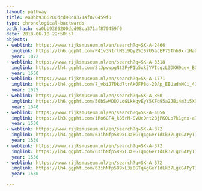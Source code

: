 ```yaml
---
layout: pathway
title: ea0bb9366200dcd98ca371af870459f0
type: chronological-backwards
path_hash: ea0bb9366200dcd98ca371af870459f0
date: 2018-06-18 22:50:57
objects:
- weblink: https://www.rijksmuseum.nl/en/search?q=SK-A-2466
  imglink: https://lh6.ggpht.com/P41v3N1rlMSi9Qy25IS7U5acEF75Thh9x-1HaOmVWTTaoUkMdkA16kuZmSZ5VgVkzKG1eSvjw1YdLRiUebTQlnFqk3Q=s200
  year: 1872
- weblink: https://www.rijksmuseum.nl/en/search?q=SK-A-3318
  imglink: https://lh4.ggpht.com/StJpvwpgNt2FyF1b5xkjYVIcqzL3DKH9qev_BGVy0E-ivkMpkX5uk-W8KqaHbviMDk9OcVewix2AEXm9QnpPg9STXiw=s200
  year: 1650
- weblink: https://www.rijksmuseum.nl/en/search?q=SK-A-1771
  imglink: https://lh4.ggpht.com/7_vbiJ7Dkd7trAk0FP8o-20Ap_EBUadnMCi_4Gc3sXluS_9XjDckmSx6BqIGjwTGSM1w1-asmg5wIIAZZY1JxKuMtWs=s200
  year: 1625
- weblink: https://www.rijksmuseum.nl/en/search?q=SK-A-860
  imglink: https://lh6.ggpht.com/50bSwMDDJLdGLkkqyEyY5KFq95a2JBi4m3i5XQMaURBHTk-m0mkW2_rM1LwTqQUUUm2GHyN2yYGgnGBuP6SrulSyPw=s200
  year: 1540
- weblink: https://www.rijksmuseum.nl/en/search?q=SK-A-4056
  imglink: https://lh3.ggpht.com/iRo6GF4_k85rM-SVUcDnt2BjPKOLp7k1gnx-a7CMnAONc0ZS2yqvY6eTScWuWaOuZ_UPyQtXRXhQjzteqDJNWj1uzQ=s200
  year: 1530
- weblink: https://www.rijksmuseum.nl/en/search?q=SK-A-372
  imglink: https://lh4.ggpht.com/63ihNfp589xL3z8GTq4gGeY1dLk37LgcGAPyT1_meK5KT3QdKLI3jj4mvcAv7t9EUkbsOVDCnNyBt-5kLjDp8sPgrgg=s200
  year: 1530
- weblink: https://www.rijksmuseum.nl/en/search?q=SK-A-372
  imglink: https://lh4.ggpht.com/63ihNfp589xL3z8GTq4gGeY1dLk37LgcGAPyT1_meK5KT3QdKLI3jj4mvcAv7t9EUkbsOVDCnNyBt-5kLjDp8sPgrgg=s200
  year: 1530
- weblink: https://www.rijksmuseum.nl/en/search?q=SK-A-372
  imglink: https://lh4.ggpht.com/63ihNfp589xL3z8GTq4gGeY1dLk37LgcGAPyT1_meK5KT3QdKLI3jj4mvcAv7t9EUkbsOVDCnNyBt-5kLjDp8sPgrgg=s200
  year: 1530

---
```


